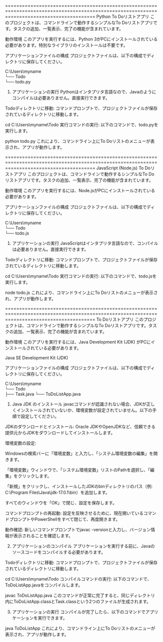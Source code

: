 ============================================================================================================================================
Python To Doリストアプリ
このプロジェクトは、コマンドラインで動作するシンプルなTo Doリストアプリです。タスクの追加、一覧表示、完了の機能が含まれています。

動作環境
このアプリを実行するには、Python 3がPCにインストールされている必要があります。特別なライブラリのインストールは不要です。

アプリケーションファイルの構成
プロジェクトファイルは、以下の構成でディレクトリに保存してください。

C:\Users\myname\
└── Todo\
    └── todo.py
1. アプリケーションの実行
Pythonはインタプリタ言語なので、Javaのようにコンパイルは必要ありません。直接実行できます。

Todoディレクトリに移動: コマンドプロンプトで、プロジェクトファイルが保存されているディレクトリに移動します。

cd C:\Users\myname\Todo
実行コマンドの実行: 以下のコマンドで、todo.pyを実行します。

python todo.py
これにより、コマンドライン上にTo Doリストのメニューが表示され、アプリが動作します。

============================================================================================================================================
JavaScript (Node.js) To Doリストアプリ
このプロジェクトは、コマンドラインで動作するシンプルなTo Doリストアプリです。タスクの追加、一覧表示、完了の機能が含まれています。

動作環境
このアプリを実行するには、Node.jsがPCにインストールされている必要があります。

アプリケーションファイルの構成
プロジェクトファイルは、以下の構成でディレクトリに保存してください。

C:\Users\myname\
└── Todo\
    └── todo.js
1. アプリケーションの実行
JavaScriptはインタプリタ言語なので、コンパイルは必要ありません。直接実行できます。

Todoディレクトリに移動: コマンドプロンプトで、プロジェクトファイルが保存されているディレクトリに移動します。

cd C:\Users\myname\Todo
実行コマンドの実行: 以下のコマンドで、todo.jsを実行します。

node todo.js
これにより、コマンドライン上にTo Doリストのメニューが表示され、アプリが動作します。

============================================================================================================================================
To Doリストアプリ
このプロジェクトは、コマンドラインで動作するシンプルなTo Doリストアプリです。タスクの追加、一覧表示、完了の機能が含まれています。

動作環境
このアプリを実行するには、Java Development Kit (JDK) がPCにインストールされている必要があります。

Java SE Development Kit (JDK)

アプリケーションファイルの構成
プロジェクトファイルは、以下の構成でディレクトリに保存してください。

C:\Users\myname\
└── Todo\
    ├── Task.java
    └── ToDoListApp.java
1. Java JDK のインストール
javacコマンドが認識されない場合、JDKが正しくインストールされていないか、環境変数が設定されていません。以下の手順で設定してください。

JDKのダウンロードとインストール: Oracle JDKやOpenJDKなど、信頼できる提供元からJDKをダウンロードしてインストールします。

環境変数の設定:

Windowsの検索バーに「環境変数」と入力し、「システム環境変数の編集」を開きます。

「環境変数」ウィンドウで、「システム環境変数」リストのPathを選択し、「編集」をクリックします。

「新規」をクリックし、インストールしたJDKのbinディレクトリのパス（例: C:\Program Files\Java\jdk-17.0.1\bin）を追加します。

すべてのウィンドウを「OK」で閉じ、設定を保存します。

コマンドプロンプトの再起動: 設定を反映させるために、現在開いているコマンドプロンプトやPowerShellをすべて閉じて、再度開きます。

動作確認: 新しいコマンドプロンプトでjavac -versionと入力し、バージョン情報が表示されることを確認します。

2. アプリケーションのコンパイル
アプリケーションを実行する前に、Javaのソースコードをコンパイルする必要があります。

Todoディレクトリに移動: コマンドプロンプトで、プロジェクトファイルが保存されているディレクトリに移動します。

cd C:\Users\myname\Todo
コンパイルコマンドの実行: 以下のコマンドで、ToDoListApp.javaをコンパイルします。

javac ToDoListApp.java
このコマンドが正常に完了すると、同じディレクトリ内にToDoListApp.classとTask.classという2つのファイルが生成されます。

3. アプリケーションの実行
コンパイルが完了したら、以下のコマンドでアプリケーションを実行できます。

java ToDoListApp
これにより、コマンドライン上にTo Doリストのメニューが表示され、アプリが動作します。
